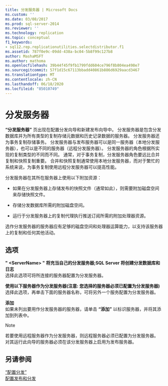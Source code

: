 ```yaml
---
title: 分发服务器 | Microsoft Docs
ms.custom: ''
ms.date: 03/08/2017
ms.prod: sql-server-2014
ms.reviewer: ''
ms.technology: replication
ms.topic: conceptual
f1_keywords:
- sql12.rep.replicationutilities.selectdistributor.f1
ms.assetid: 787f0e9c-09dd-438a-bc04-5b8f99c127b8
author: MashaMSFT
ms.author: mathoma
ms.openlocfilehash: 39b44f45f9fb1799fdd604ce796f8b804ea498e7
ms.sourcegitcommit: 57f1d15c67113bbadd40861b886d6929aacd3467
ms.translationtype: MT
ms.contentlocale: zh-CN
ms.lasthandoff: 06/18/2020
ms.locfileid: "85010749"
---
```

# <a name="distributor"></a>分发服务器
  **“分发服务器”** 页出现在配置分发向导和新建发布向导中。 分发服务器是包含分发数据库并为所有类型的复制存储元数据和历史记录数据的服务器。 分发服务器还为事务复制存储事务。 分发服务器与发布服务器可以是同一服务器（本地分发服务器），也可以是不同的服务器（远程分发服务器）。 分发服务器的角色根据所实现的复制类型的不同而不同。 通常，对于事务复制，分发服务器角色要远比合并复制和快照复制重要。 合并和快照复制通常使用本地分发服务器，而对于繁忙的系统来说，为事务复制使用远程分发服务器可以提高性能。  
  
 分发服务器在其所在服务器上使用以下附加资源：  
  
-   如果在分发服务器上存储发布的快照文件（通常如此），则需要附加磁盘空间来存储快照文件。  
  
-   存储分发数据库所需的附加磁盘空间。  
  
-   运行于分发服务器上的复制代理执行推送订阅所需的附加处理器资源。  
  
 选作分发服务器的服务器应有足够的磁盘空间和处理器运算能力，以支持该服务器上的复制和任何其他活动。  
  
## <a name="options"></a>选项  
 **" \<ServerName> " 将充当自己的分发服务器;SQL Server 将创建分发数据库和日志**  
 选择此选项可将所连接的服务器配置为分发服务器。  
  
 **使用以下服务器作为分发服务器(注意: 您选择的服务器必须已配置为分发服务器)**  
 选择此选项，再单击下面的服务器名称，可将另外一个服务配置为分发服务器。  
  
 **添加**  
 如果未列出要用作分发服务器的服务器，请单击 **“添加”** 以标识服务器，并将其添加到列表中。  
  
> [!NOTE]  
>  若要使用远程服务器作为分发服务器，则远程服务器必须已配置为分发服务器。 对其运行此向导的服务器必须在该分发服务器上启用为发布服务器。  
  
## <a name="see-also"></a>另请参阅  
 [“配置分发”](configure-distribution.md)   
 [配置发布和分发](configure-publishing-and-distribution.md)  
  
  
